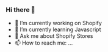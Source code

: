 ### Hi there 👋



- 🔭 I’m currently working on Shopify
- 🌱 I’m currently learning Javascript
- 💬 Ask me about Shopify Stores
- 📫 How to reach me: ...
